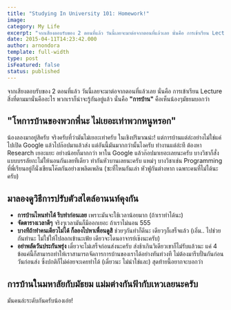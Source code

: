 ```yaml
---
title: "Studying In University 101: Homework!"
image:
category: My Life
excerpt: "จากเสียงตอบรับของ 2 ตอนที่แล้ว วันนี้เลยจะมาต่อจากตอนที่แล้วเลย นั่นคือ การเข้าเรียน Lecture สิ่งที่ตามมานั่นคืออะไร พวกเราก็น่าจะรู้กันอยู่แล้ว นั่นคือ การบ้าน"
date: 2015-04-11T14:23:42.000
author: arnondora
template: full-width
type: post
isFeatured: false
status: published
---
```


จากเสียงตอบรับของ 2 ตอนที่แล้ว วันนี้เลยจะมาต่อจากตอนที่แล้วเลย นั่นคือ การเข้าเรียน Lecture สิ่งที่ตามมานั่นคืออะไร พวกเราก็น่าจะรู้กันอยู่แล้ว นั่นคือ **"การบ้าน"**
คือเห็นน้องๆมัธยมบอกว่า

## "โหการบ้านของพวกพี่นะ ไม่เยอะเท่าพวกหนูหรอก"
น้องลองมาอยู่สิครับ จริงครับที่ว่ามันไม่เยอะเท่าครับ ในเชิงปริมาณน่ะ! แต่การบ้านแต่ล่ะอย่างไม่ใช่แค่ไปเปิด Google แล้วไปก๊อปมาแล้วส่ง แต่อันนี้มันมากกว่านั้นไงครับ
ทำงานแต่ล่ะที ต้องหา Research เยอะแยะ อย่างน้อยก็มากกว่า หาใน Google แล้วก๊อปมาเยอะเลยนะครับ
บางวิชาก็สั่งแบบบรรลัยกะไม่ให้นอนกันเลยทีเดียว ทำกันหัวบานเลยนะครับ แหม่ๆ
บางวิชาเช่น Programming ที่พี่เรียนอยู่ก็นั่งเขียนโค๊ตกันอย่างเพลิดเพลิน (ซะที่ไหนกันเล่า หัวฟูกันต่างหาก เฉพาะคนที่ไม่ได้นะครับ)

## มาลองดูวิธีการปรับตัวสไตล์อานนท์คุงกัน

* **การบ้านไหนทำได้ รีบทำก่อนเลย** เพราะมันจะใช้เวลาน้อยมาก (ถ้าเราทำได้นะ)
* **จัดตารางเวลาดีๆ** จริงๆเวลามันก็มีออกเยอะ ถ้าเราไม่นอน 555
* **บางทีถ้าทำคนเดียวไม่ได้ ก็ลองไปหาเพื่อนดูสิ** ช่วยๆกันทำก็ดีนะ เดียวๆก็เสร็จแล้ว (เอิ่ม.. ไปช่วยกันทำนะ ไม่ใช่ให้ไปลอกเข้านะเฟ้ย เดียวจะโดนอาจารย์เช๊งนะครับ)
* **อย่าพลัดวันประกันพรุ่ง** เดี๋ยวจะไม่เสร็จก่อนส่งนะครับ ส่งช้าเกินวิเดียวเขาก็ไม่รับแล้วนะ
แค่ 4 ข้อแค่นี้ก็สามารถทำให้เราสามารถจัดการการบ้านของเราได้อย่างทันท่วงที ไม่ต้องมารีบปั่นกันก่อนวันก่อนส่ง ซึ่งปกติก็ไม่ค่อยจะเคยทำได้ (เดี๋ยวนะ ไม่น่าใช่และ) สุดท้ายนี้อยากจะบอกว่า

## การบ้านในมหาลัยกับมัธยม แม่มต่างกันฟ้ากับเหวเลยนะครับ
มันคนล่ะระดับกันครับน้องเอ๋ย!
